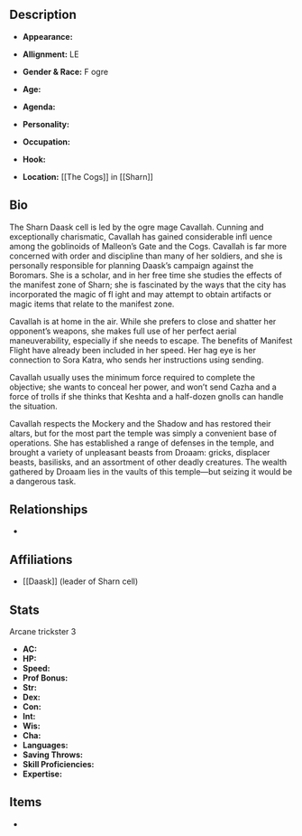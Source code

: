 ## Description
- **Appearance:** 

- **Allignment:** LE

- **Gender & Race:** F ogre

- **Age:** 

- **Agenda:** 

- **Personality:** 

- **Occupation:** 

- **Hook:** 

- **Location:** [[The Cogs]] in [[Sharn]]

## Bio
The Sharn Daask cell is led by the ogre mage Cavallah. Cunning and exceptionally charismatic, Cavallah has gained considerable infl uence among the goblinoids of Malleon’s Gate and the Cogs. Cavallah is far more concerned with order and discipline than many of her soldiers, and she is personally responsible for planning Daask’s campaign against the Boromars. She is a scholar, and in her free time she studies the effects of the manifest zone of Sharn; she is fascinated by the ways that the city has incorporated the magic of fl ight and may attempt to obtain artifacts or magic items that relate to the manifest zone.

Cavallah is at home in the air. While she prefers to close and shatter her opponent’s weapons, she makes full use of her perfect aerial maneuverability, especially if she needs to escape. The benefits of Manifest Flight have already been included in her speed. Her hag eye is her connection to Sora Katra, who sends her instructions using sending.

Cavallah usually uses the minimum force required to complete the objective; she wants to conceal her power, and won’t send Cazha and a force of trolls if she thinks that Keshta and a half-dozen gnolls can handle the situation.

Cavallah respects the Mockery and the Shadow and has restored their altars, but for the most part the temple was simply a convenient base of operations. She has established a range of defenses in the temple, and brought a variety of unpleasant beasts from Droaam: gricks, displacer beasts, basilisks, and an assortment of other deadly creatures. The wealth gathered by Droaam lies in the vaults of this temple—but seizing it would be a dangerous task.

## Relationships
- 

## Affiliations
- [[Daask]] (leader of Sharn cell)

## Stats
Arcane trickster 3
- **AC:** 
- **HP:** 
- **Speed:** 
- **Prof Bonus:** 
- **Str:** 
- **Dex:** 
- **Con:** 
- **Int:** 
- **Wis:** 
- **Cha:** 
- **Languages:** 
- **Saving Throws:** 
- **Skill Proficiencies:** 
- **Expertise:** 


## Items
- 
